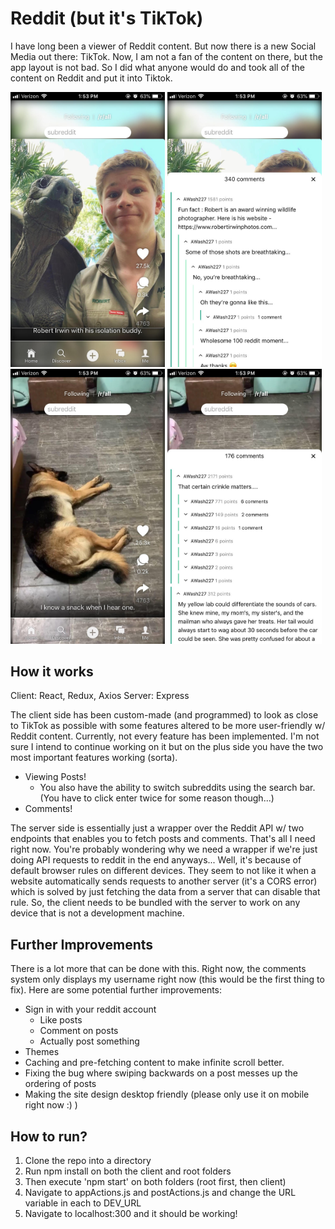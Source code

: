 # Reddit (but it's TikTok)

I have long been a viewer of Reddit content. But now there is a new Social Media out there: TikTok. Now, I am not a fan of the content on there, but the app layout is not bad.
So I did what anyone would do and took all of the content on Reddit and put it into Tiktok.

<img src="./public/post1.jpg" style="width: 49%">
<img src="./public/post1_comments.jpg" style="width: 49%">
<img src="./public/post2.jpg" style="width: 49%">
<img src="./public/post2-comments.jpg" style="width: 49%">

## How it works

Client: React, Redux, Axios
Server: Express

The client side has been custom-made (and programmed) to look as close to TikTok as possible with some features altered to be more user-friendly w/ Reddit content.
Currently, not every feature has been implemented. I'm not sure I intend to continue working on it but on the plus side you have the two most important features working (sorta).

- Viewing Posts!
  - You also have the ability to switch subreddits using the search bar. (You have to click enter twice for some reason though...)
- Comments!

The server side is essentially just a wrapper over the Reddit API w/ two endpoints that enables you to fetch posts and comments. That's all I need right now.
You're probably wondering why we need a wrapper if we're just doing API requests to reddit in the end anyways... Well, it's because of default browser rules on different devices.
They seem to not like it when a website automatically sends requests to another server (it's a CORS error) which is solved by just fetching the data from a server that can disable that rule.
So, the client needs to be bundled with the server to work on any device that is not a development machine.

## Further Improvements

There is a lot more that can be done with this. Right now, the comments system only displays my username right now (this would be the first thing to fix).
Here are some potential further improvements:

- Sign in with your reddit account
  - Like posts
  - Comment on posts
  - Actually post something
- Themes
- Caching and pre-fetching content to make infinite scroll better.
- Fixing the bug where swiping backwards on a post messes up the ordering of posts
- Making the site design desktop friendly (please only use it on mobile right now :) )

## How to run?

1. Clone the repo into a directory
2. Run npm install on both the client and root folders
3. Then execute 'npm start' on both folders (root first, then client)
4. Navigate to appActions.js and postActions.js and change the URL variable in each to DEV_URL
5. Navigate to localhost:300 and it should be working!
